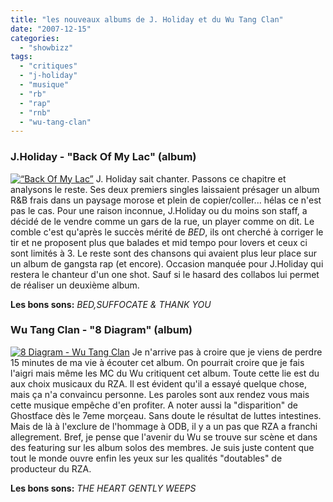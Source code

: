 ```yaml
---
title: "les nouveaux albums de J. Holiday et du Wu Tang Clan"
date: "2007-12-15"
categories: 
  - "showbizz"
tags: 
  - "critiques"
  - "j-holiday"
  - "musique"
  - "rb"
  - "rap"
  - "rnb"
  - "wu-tang-clan"
---
```


### J.Holiday - "Back Of My Lac" (album)

[![“Back Of My Lac”](images/jholiday.thumbnail.png)](http://www.nyamsprod.com/blog/wp-content/uploads/2007/12/jholiday.png "“Back Of My Lac”") J. Holiday sait chanter. Passons ce chapitre et analysons le reste. Ses deux premiers singles laissaient présager un album R&B frais dans un paysage morose et plein de copier/coller...  hélas ce n'est pas le cas. Pour une raison inconnue, J.Holiday ou du moins son staff, a décidé de le vendre comme un gars de la rue, un player comme on dit. Le comble c'est qu'après le succès mérité de _BED_, ils ont cherché à corriger le tir et ne proposent plus que balades et mid tempo pour lovers et ceux ci sont limités à 3. Le reste sont des chansons qui avaient plus leur place sur un album de gangsta rap (et encore). Occasion manquée pour J.Holiday qui restera le chanteur d'un one shot. Sauf si le hasard des collabos lui permet de réaliser un deuxième album.

**Les bons sons:** _BED,SUFFOCATE & THANK YOU_

### Wu Tang Clan - "8 Diagram" (album)

[![8 Diagram - Wu Tang Clan](images/51d9fkxxeml_ss400_.thumbnail.jpg)](http://www.nyamsprod.com/blog/wp-content/uploads/2007/12/51d9fkxxeml_ss400_.jpg "8 Diagram - Wu Tang Clan") Je n'arrive pas à croire que je viens de perdre 15 minutes de ma vie à écouter cet album. On pourrait croire que je fais l'aigri mais même les MC du Wu critiquent cet album. Toute cette lie est du aux choix musicaux du RZA. Il est évident qu'il a essayé quelque chose, mais ça n'a convaincu personne. Les paroles sont aux rendez vous mais cette musique empêche d'en profiter. A noter aussi la "disparition" de Ghostface dès le 7eme morçeau. Sans doute le résultat de luttes intestines. Mais de là à l'exclure de l'hommage à ODB, il y a un pas que RZA a franchi allegrement. Bref, je pense que l'avenir du Wu se trouve sur scène et dans des featuring sur les album solos des membres. Je suis juste content que tout le monde ouvre enfin les yeux sur les qualités "doutables" de producteur du RZA.

**Les bons sons:** _THE HEART GENTLY WEEPS_
